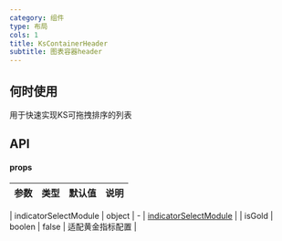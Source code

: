 ```yaml
---
category: 组件
type: 布局
cols: 1
title: KsContainerHeader
subtitle: 图表容器header
---
```



## 何时使用
用于快速实现KS可拖拽排序的列表

## API 

#### props

| 参数                          | 类型                                                      | 默认值                                                                                                        | 说明                                                                                                                                                                                                                                                                                                                                                                                                                                                            |
| :-------------------------------- | :-------------------------------------------------------- | :------------------------------------------------------------------------------------------------------------- | :--------------------------------------------------------------------------------------------------------------------------------------------------------------------------------------------------------------------------------------------------------------------------------------------------------------------------------------------------------------------------------------------------------------------------------------------------------------------- |

| indicatorSelectModule         | object                             | -                        | [indicatorSelectModule](#indicatorSelectModule)           |
| isGold                      | boolen                             | false                        | 适配黄金指标配置           |

